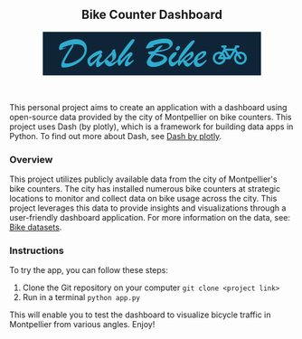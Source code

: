 <div align="center">

## Bike Counter Dashboard

![bike](static/bike3.jpg)
</div>

<!-- <figure align="center">
  <img src="static/bike3.jpg" alt="bike">
</figure> -->

<br>

This personal project aims to create an application with a dashboard using open-source data provided by the city of Montpellier on bike counters. This project uses Dash (by plotly), which is a framework for building data apps in Python. To find out more about Dash, see [Dash by plotly](https://dash.plotly.com/).

### Overview
This project utilizes publicly available data from the city of Montpellier's bike counters. The city has installed numerous bike counters at strategic locations to monitor and collect data on bike usage across the city. This project leverages this data to provide insights and visualizations through a user-friendly dashboard application. For more information on the data, see: [Bike datasets](https://data.montpellier3m.fr/dataset/comptages-velo-et-pieton-issus-des-compteurs-de-velo).

### Instructions
To try the app, you can follow these steps:

1. Clone the Git repository on your computer `git clone <project link>`
2. Run in a terminal `python app.py`

This will enable you to test the dashboard to visualize bicycle traffic in Montpellier from various angles. Enjoy!